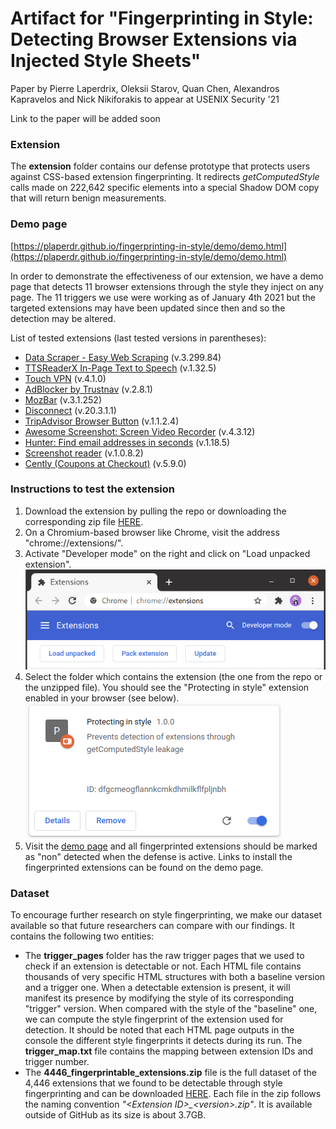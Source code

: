 
# Artifact for "Fingerprinting in Style: Detecting Browser Extensions via Injected Style Sheets"
Paper by Pierre Laperdrix, Oleksii Starov, Quan Chen, Alexandros Kapravelos and Nick Nikiforakis to appear at USENIX Security '21

Link to the paper will be added soon

### Extension
The **extension** folder contains our defense prototype that protects users against CSS-based extension fingerprinting.
It redirects _getComputedStyle_ calls made on 222,642 specific elements into a special Shadow DOM copy that will return benign measurements. 

### Demo page
[https://plaperdr.github.io/fingerprinting-in-style/demo/demo.html](https://plaperdr.github.io/fingerprinting-in-style/demo/demo.html)

In order to demonstrate the effectiveness of our extension, we have a demo page that detects 11 browser extensions through the style they inject on any page.
The 11 triggers we use were working as of January 4th 2021 but the targeted extensions may have been updated since then and so the detection may be altered. 

List of tested extensions (last tested versions in parentheses):
* [Data Scraper - Easy Web Scraping](https://chrome.google.com/webstore/detail/data-scraper-easy-web-scr/nndknepjnldbdbepjfgmncbggmopgden)
(v.3.299.84)
* [TTSReaderX In-Page Text to Speech](https://chrome.google.com/webstore/detail/ttsreaderx-in-page-text-t/pakknklefcjdhejnffafpeelofiekebg)
(v.1.32.5)
* [Touch VPN](https://chrome.google.com/webstore/detail/touch-vpn-secure-and-unli/bihmplhobchoageeokmgbdihknkjbknd)
(v.4.1.0)
* [AdBlocker by Trustnav](https://chrome.google.com/webstore/detail/adblocker-by-trustnav/dgbldpiollgaehnlegmfhioconikkjjh)
(v.2.8.1)
* [MozBar](https://chrome.google.com/webstore/detail/mozbar/eakacpaijcpapndcfffdgphdiccmpknp)
(v.3.1.252)
* [Disconnect](https://chrome.google.com/webstore/detail/disconnect/jeoacafpbcihiomhlakheieifhpjdfeo)
(v.20.3.1.1)
* [TripAdvisor Browser Button](https://chrome.google.com/webstore/detail/tripadvisor-browser-butto/oiekdmlabennjdpgimlcpmphdjphlcha)
(v.1.1.2.4)
* [Awesome Screenshot: Screen Video Recorder](https://chrome.google.com/webstore/detail/awesome-screenshot-screen/nlipoenfbbikpbjkfpfillcgkoblgpmj)
(v.4.3.12)
* [Hunter: Find email addresses in seconds](https://chrome.google.com/webstore/detail/hunter-find-email-address/hgmhmanijnjhaffoampdlllchpolkdnj)
(v.1.18.5)
* [Screenshot reader](https://chrome.google.com/webstore/detail/screenshot-reader/enfolipbjmnmleonhhebhalojdpcpdoo)
(v.1.0.8.2)
* [Cently (Coupons at Checkout)](https://chrome.google.com/webstore/detail/cently-coupons-at-checkou/kegphgaihkjoophpabchkmpaknehfamb)
(v.5.9.0)

### Instructions to test the extension
1. Download the extension by pulling the repo or downloading the corresponding zip file [HERE](https://github.com/plaperdr/fingerprinting-in-style/releases/download/1.0/fingerprinting-in-style-extension.zip).
2. On a Chromium-based browser like Chrome, visit the address "chrome://extensions/".
3. Activate "Developer mode" on the right and click on "Load unpacked extension".
![Extension page on Chrome](images/extension-ui.png)
4. Select the folder which contains the extension (the one from the repo or the unzipped file). 
You should see the "Protecting in style" extension enabled in your browser (see below).
![Extension enabled on Chrome](images/extension-activated.png)
5. Visit the [demo page](https://plaperdr.github.io/fingerprinting-in-style/demo/demo.html) and all fingerprinted extensions should be marked as "non" detected when the defense is active. 
Links to install the fingerprinted extensions can be found on the demo page.

### Dataset
To encourage further research on style fingerprinting, we make our dataset available so that future researchers can compare with our findings.
It contains the following two entities:
* The **trigger_pages** folder has the raw trigger pages that we used to check if an extension is detectable or not. 
Each HTML file contains thousands of very specific HTML structures with both a baseline version and a trigger one. 
When a detectable extension is present, it will manifest its presence by modifying the style of its corresponding "trigger" version. 
When compared with the style of the "baseline" one, we can compute the style fingerprint of the extension used for detection.
It should be noted that each HTML page outputs in the console the different style fingerprints it detects during its run.
The **trigger_map.txt** file contains the mapping between extension IDs and trigger number.
* The **4446_fingerprintable_extensions.zip** file is the full dataset of the 4,446 extensions that we found to be detectable through style fingerprinting and can be downloaded [HERE](https://kapravelos.com/datasets/fingerprintable_extensions/).
Each file in the zip follows the naming convention _"\<Extension ID\>\_\<version\>.zip"_. It is available outside of GitHub as its size is about 3.7GB. 
